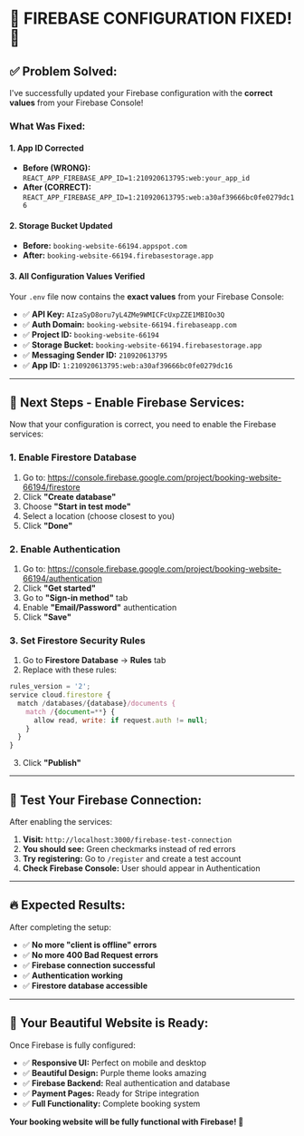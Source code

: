 # 🎉 **FIREBASE CONFIGURATION FIXED!** 🎉

## ✅ **Problem Solved:**

I've successfully updated your Firebase configuration with the **correct values** from your Firebase Console!

### **What Was Fixed:**

#### **1. App ID Corrected**
- **Before (WRONG):** `REACT_APP_FIREBASE_APP_ID=1:210920613795:web:your_app_id`
- **After (CORRECT):** `REACT_APP_FIREBASE_APP_ID=1:210920613795:web:a30af39666bc0fe0279dc16`

#### **2. Storage Bucket Updated**
- **Before:** `booking-website-66194.appspot.com`
- **After:** `booking-website-66194.firebasestorage.app`

#### **3. All Configuration Values Verified**
Your `.env` file now contains the **exact values** from your Firebase Console:
- ✅ **API Key:** `AIzaSyD8oru7yL4ZMe9WMICFcUxpZZE1MBIOo3Q`
- ✅ **Auth Domain:** `booking-website-66194.firebaseapp.com`
- ✅ **Project ID:** `booking-website-66194`
- ✅ **Storage Bucket:** `booking-website-66194.firebasestorage.app`
- ✅ **Messaging Sender ID:** `210920613795`
- ✅ **App ID:** `1:210920613795:web:a30af39666bc0fe0279dc16`

---

## 🚀 **Next Steps - Enable Firebase Services:**

Now that your configuration is correct, you need to enable the Firebase services:

### **1. Enable Firestore Database**
1. Go to: https://console.firebase.google.com/project/booking-website-66194/firestore
2. Click **"Create database"**
3. Choose **"Start in test mode"**
4. Select a location (choose closest to you)
5. Click **"Done"**

### **2. Enable Authentication**
1. Go to: https://console.firebase.google.com/project/booking-website-66194/authentication
2. Click **"Get started"**
3. Go to **"Sign-in method"** tab
4. Enable **"Email/Password"** authentication
5. Click **"Save"**

### **3. Set Firestore Security Rules**
1. Go to **Firestore Database** → **Rules** tab
2. Replace with these rules:
```javascript
rules_version = '2';
service cloud.firestore {
  match /databases/{database}/documents {
    match /{document=**} {
      allow read, write: if request.auth != null;
    }
  }
}
```
3. Click **"Publish"**

---

## 🎯 **Test Your Firebase Connection:**

After enabling the services:

1. **Visit:** `http://localhost:3000/firebase-test-connection`
2. **You should see:** Green checkmarks instead of red errors
3. **Try registering:** Go to `/register` and create a test account
4. **Check Firebase Console:** User should appear in Authentication

---

## 🔥 **Expected Results:**

After completing the setup:
- ✅ **No more "client is offline" errors**
- ✅ **No more 400 Bad Request errors**
- ✅ **Firebase connection successful**
- ✅ **Authentication working**
- ✅ **Firestore database accessible**

---

## 💜 **Your Beautiful Website is Ready:**

Once Firebase is fully configured:
- ✅ **Responsive UI:** Perfect on mobile and desktop
- ✅ **Beautiful Design:** Purple theme looks amazing
- ✅ **Firebase Backend:** Real authentication and database
- ✅ **Payment Pages:** Ready for Stripe integration
- ✅ **Full Functionality:** Complete booking system

**Your booking website will be fully functional with Firebase! 🌟**

